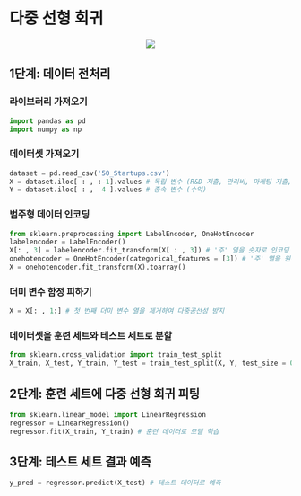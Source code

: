# 다중 선형 회귀


<p align="center">
  <img src="https://github.com/Avik-Jain/100-Days-Of-ML-Code/blob/master/Info-graphs/Day%203.jpg">
</p>


## 1단계: 데이터 전처리

### 라이브러리 가져오기
```python
import pandas as pd
import numpy as np
```
### 데이터셋 가져오기
```python
dataset = pd.read_csv('50_Startups.csv')
X = dataset.iloc[ : , :-1].values # 독립 변수 (R&D 지출, 관리비, 마케팅 지출, 주)
Y = dataset.iloc[ : ,  4 ].values # 종속 변수 (수익)
```

### 범주형 데이터 인코딩
```python
from sklearn.preprocessing import LabelEncoder, OneHotEncoder
labelencoder = LabelEncoder()
X[: , 3] = labelencoder.fit_transform(X[ : , 3]) # '주' 열을 숫자로 인코딩
onehotencoder = OneHotEncoder(categorical_features = [3]) # '주' 열을 원-핫 인코딩
X = onehotencoder.fit_transform(X).toarray()
```

### 더미 변수 함정 피하기
```python
X = X[: , 1:] # 첫 번째 더미 변수 열을 제거하여 다중공선성 방지
```

### 데이터셋을 훈련 세트와 테스트 세트로 분할
```python
from sklearn.cross_validation import train_test_split
X_train, X_test, Y_train, Y_test = train_test_split(X, Y, test_size = 0.2, random_state = 0) # 80% 훈련, 20% 테스트
```
## 2단계: 훈련 세트에 다중 선형 회귀 피팅
```python
from sklearn.linear_model import LinearRegression
regressor = LinearRegression()
regressor.fit(X_train, Y_train) # 훈련 데이터로 모델 학습
```

## 3단계: 테스트 세트 결과 예측
```python
y_pred = regressor.predict(X_test) # 테스트 데이터로 예측
```
